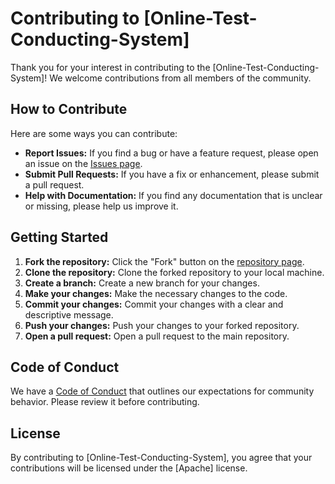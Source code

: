 # Contributing to [Online-Test-Conducting-System]

Thank you for your interest in contributing to the [Online-Test-Conducting-System]! We welcome contributions from all members of the community.

## How to Contribute

Here are some ways you can contribute:

*   **Report Issues:** If you find a bug or have a feature request, please open an issue on the [Issues page](https://github.com/MuhammadUmarAleem/Online-Test-Conducting-System/issues).
*   **Submit Pull Requests:** If you have a fix or enhancement, please submit a pull request.
*   **Help with Documentation:** If you find any documentation that is unclear or missing, please help us improve it.

## Getting Started

1.  **Fork the repository:** Click the "Fork" button on the [repository page](https://github.com/MuhammadUmarAleem/Online-Test-Conducting-System).
2.  **Clone the repository:** Clone the forked repository to your local machine.
3.  **Create a branch:** Create a new branch for your changes.
4.  **Make your changes:** Make the necessary changes to the code.
5.  **Commit your changes:** Commit your changes with a clear and descriptive message.
6.  **Push your changes:** Push your changes to your forked repository.
7.  **Open a pull request:** Open a pull request to the main repository.

## Code of Conduct

We have a [Code of Conduct](https://github.com/MuhammadUmarAleem/Online-Test-Conducting-System/blob/main/CODE_OF_CONDUCT.md) that outlines our expectations for community behavior. Please review it before contributing.

## License

By contributing to [Online-Test-Conducting-System], you agree that your contributions will be licensed under the [Apache] license.
